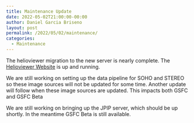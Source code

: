```yaml
---
title: Maintenance Update
date: 2022-05-02T21:00:00-00:00
author: Daniel Garcia Briseno
layout: post
permalink: /2022/05/02/maintenance/
categories:
  - Maintenance
---
```


The helioviewer migration to the new server is nearly complete. The
[Helioviewer Website](https://helioviewer.org) is up and running.

We are still working on setting up the data pipeline for SOHO and
STEREO so these image sources will not be updated for some
time. Another update will follow when these image sources are
updated. This impacts both GSFC and GSFC Beta

We are still working on bringing up the JPIP server, which should be
up shortly. In the meantime GSFC Beta is still available.

